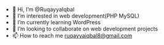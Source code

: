 - 👋 Hi, I’m @RuqayyaIqbal
- 👀 I’m interested in web development(PHP MySQL)
- 🌱 I’m currently learning WordPress
- 💞️ I’m looking to collaborate on web development projects
- 📫 How to reach me ruqayyaiqbal8@gmail.com

<!---
RuqayyaIqbal/RuqayyaIqbal is a ✨ special ✨ repository because its `README.md` (this file) appears on your GitHub profile.
You can click the Preview link to take a look at your changes.
--->
